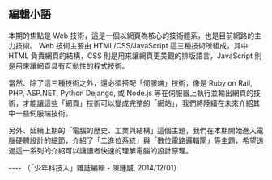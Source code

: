 ## 編輯小語

本期的焦點是 Web 技術，這是一個以網頁為核心的技術體系，也是目前網路的主力技術。 Web 技術主要由 HTML/CSS/JavaScript 這三種技術所組成，其中 HTML 負責網頁的結構，CSS 則是用來讓網頁更美觀的排版語言，JavaScript 則是用來讓網頁具有互動性的程式技術。

當然、除了這三種技術之外，還必須搭配「伺服端」技術，像是 Ruby on Rail, PHP, ASP.NET, Python Dejango, 或 Node.js 等在伺服器上執行並輸出網頁的技術，才能讓這些「網頁」技術可以變成完整的「網站」，我們將陸續在未來介紹其中一些伺服端技術。

另外、延續上期的「電腦的歷史、工業與結構」這個主題，我們在本期開始進入電腦硬體設計的細節，介紹了「二進位系統」與「數位電路邏輯閘」等主題，希望透過這一系列的介紹可以讓讀者快速的理解電腦的設計原理。

---- （「少年科技人」雜誌編輯 - 陳鍾誠, 2014/12/01）
